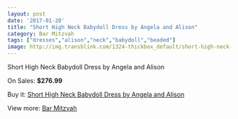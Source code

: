 ```yaml
---
layout: post
date: '2017-01-20'
title: "Short High Neck Babydoll Dress by Angela and Alison"
category: Bar Mitzvah
tags: ["dresses","alison","neck","babydoll","beaded"]
image: http://img.transblink.com/1324-thickbox_default/short-high-neck-babydoll-dress-by-angela-and-alison.jpg
---
```

Short High Neck Babydoll Dress by Angela and Alison

On Sales: **$276.99**
<a href="https://www.transblink.com/en/bar-mitzvah/393-short-high-neck-babydoll-dress-by-angela-and-alison.html"><amp-img layout="responsive" width="600" height="600" src="//img.transblink.com/1324-thickbox_default/short-high-neck-babydoll-dress-by-angela-and-alison.jpg" alt="Short High Neck Babydoll Dress by Angela and Alison 0" /></a>
<a href="https://www.transblink.com/en/bar-mitzvah/393-short-high-neck-babydoll-dress-by-angela-and-alison.html"><amp-img layout="responsive" width="600" height="600" src="//img.transblink.com/1326-thickbox_default/short-high-neck-babydoll-dress-by-angela-and-alison.jpg" alt="Short High Neck Babydoll Dress by Angela and Alison 1" /></a>
<a href="https://www.transblink.com/en/bar-mitzvah/393-short-high-neck-babydoll-dress-by-angela-and-alison.html"><amp-img layout="responsive" width="600" height="600" src="//img.transblink.com/1325-thickbox_default/short-high-neck-babydoll-dress-by-angela-and-alison.jpg" alt="Short High Neck Babydoll Dress by Angela and Alison 2" /></a>

Buy it: [Short High Neck Babydoll Dress by Angela and Alison](https://www.transblink.com/en/bar-mitzvah/393-short-high-neck-babydoll-dress-by-angela-and-alison.html "Short High Neck Babydoll Dress by Angela and Alison")

View more: [Bar Mitzvah](https://www.transblink.com/en/2-bar-mitzvah "Bar Mitzvah")